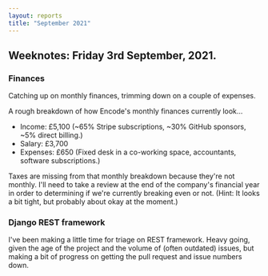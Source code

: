 ```yaml
---
layout: reports
title: "September 2021"
---
```


## Weeknotes: Friday 3rd September, 2021.

### Finances

Catching up on monthly finances, trimming down on a couple of expenses.

A rough breakdown of how Encode's monthly finances currently look...

* Income: £5,100 (~65% Stripe subscriptions, ~30% GitHub sponsors, ~5% direct billing.)
* Salary: £3,700
* Expenses: £650 (Fixed desk in a co-working space, accountants, software subscriptions.)

Taxes are missing from that monthly breakdown because they're not monthly. I'll need to take a review at the end of the company's financial year in order to determining if we're currently breaking even or not. (Hint: It looks a bit tight, but probably about okay at the moment.)

### Django REST framework

I've been making a little time for triage on REST framework. Heavy going, given the age of the project and the volume of (often outdated) issues, but making a bit of progress on getting the pull request and issue numbers down.
